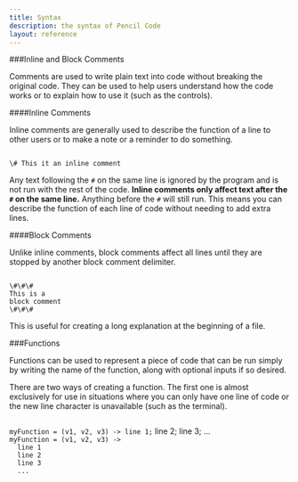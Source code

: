 ```yaml
---
title: Syntax
description: the syntax of Pencil Code
layout: reference
---
```


###Inline and Block Comments

Comments are used to write plain text into code without breaking the original code. They can be used to help users understand how the code works or to explain how to use it (such as the controls). 

####Inline Comments

Inline comments are generally used to describe the function of a line to other users or to make a note or a reminder to do something. 

<code class="jumbo">
<span data-dfn="inline comment delimiter">\#</span> This it an inline comment
</code>

Any text following the `#` on the same line is ignored by the program and is not run with the rest of the code. **Inline comments only affect text after the `#` on the same line.** Anything before the `#` will still run. This means you can describe the function of each line of code without needing to add extra lines. 

####Block Comments

Unlike inline comments, block comments affect all lines until they are stopped by another block comment delimiter. 

<code class="jumbo">
<span data-dfnup="block comment delimiter">\#\#\#</span>
This is a
block comment
\#\#\#
</code>

This is useful for creating a long explanation at the beginning of a file. 

###Functions

Functions can be used to represent a piece of code that can be run simply by writing the name of the function, along with optional inputs if so desired. 

There are two ways of creating a function. The first one is almost exclusively for use in situations where you can only have one line of code or the new line character is unavailable (such as the terminal). 

<code class="examp">
<span data-dfnup="name">myFunction</span> = (<span data-dfnup="inputs">v1, v2, v3</span>) -> line 1<span data-note="line seperator">;</code> line 2; line 3; ...
</code>

<code class="examp">
<span data-dfnup="name">myFunction</span> = (<span data-dfnup="inputs">v1, v2, v3</span>) -> 
  line 1
  line 2
  line 3
  ...
</code>
